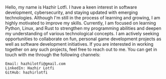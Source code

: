 Hello, my name is Hazhir Lotfi. I have a keen interest in software development, cybersecurity, and staying updated with emerging technologies. Although I'm still in the process of learning and growing, I am highly motivated to improve my skills.
Currently, I am focused on learning Python, Linux, and Rust to strengthen my programming abilities and deepen my understanding of various technological concepts.
I am actively seeking opportunities to collaborate on fun, personal game development projects as well as software development initiatives. If you are interested in working together on any such projects, feel free to reach out to me.
You can get in touch with me through the following channels:

    Email: hazhilotfi@gmail.com
    LinkedIn: Hazhir Lotfi
    GitHub: hazhirlotfi

